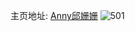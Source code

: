 主页地址: [Anny邱姗姗](https://weibo.com/u/2170259875) 
![501](https://wx4.sinaimg.cn/mw2000/815b89a3ly1foxkjrxnzij22c03407wj.jpg) 
